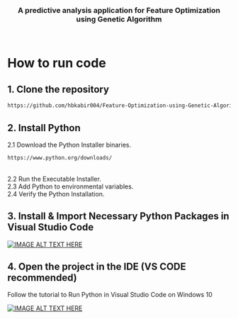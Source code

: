 <!-- PROJECT Description -->
<br>
<p align="center">

  <h3 align="center">A predictive analysis application for Feature Optimization using Genetic Algorithm</h3>
<br>

<!-- Installation Instruction -->

# How to run code

## 1. Clone the repository

```sh
https://github.com/hbkabir004/Feature-Optimization-using-Genetic-Algorithm.git
```

## 2. Install Python

2.1 Download the Python Installer binaries.

```sh
https://www.python.org/downloads/
```

<br>
2.2  Run the Executable Installer.
<br>
2.3  Add Python to environmental variables.
<br>
2.4  Verify the Python Installation.
<br>

## 3. Install & Import Necessary Python Packages in Visual Studio Code

[![IMAGE ALT TEXT HERE](https://img.youtube.com/vi/paRXeLurjE4/default.jpg)](https://youtu.be/paRXeLurjE4)
<br>

## 4. Open the project in the IDE (VS CODE recommended)

Follow the tutorial to Run Python in Visual Studio Code on Windows 10

[![IMAGE ALT TEXT HERE](https://img.youtube.com/vi/AKVRkB0fot0/default.jpg)](https://youtu.be/AKVRkB0fot0)
